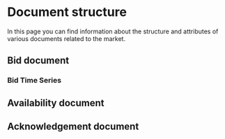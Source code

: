 # Document structure
In this page you can find information about the structure and attributes of various documents related to the market.
## Bid document
### Bid Time Series
## Availability document
## Acknowledgement document
